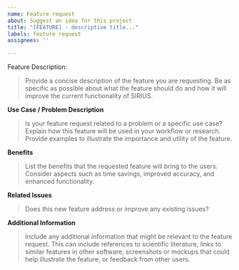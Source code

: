 ```yaml
---
name: Feature request
about: Suggest an idea for this project
title: "[FEATURE] - descriptive title..."
labels: feature request
assignees: ''

---
```


Feature Description: 
>Provide a concise description of the feature you are requesting. Be as specific as possible about what the feature should do and how it will improve the current functionality of SIRIUS.

**Use Case / Problem Description** 
>Is your feature request related to a problem or a specific use case? Explain how this feature will be used in your workflow or research. Provide examples to illustrate the importance and utility of the feature.

**Benefits** 
>List the benefits that the requested feature will bring to the users. Consider aspects such as time savings, improved accuracy, and enhanced functionality.

**Related Issues** 
>Does this new feature address or improve any existing issues?

**Additional Information** 
> Include any additional information that might be relevant to the feature request. This can include references to scientific literature, links to similar features in other software, screenshots or mockups that could help illustrate the feature, or feedback from other users.
